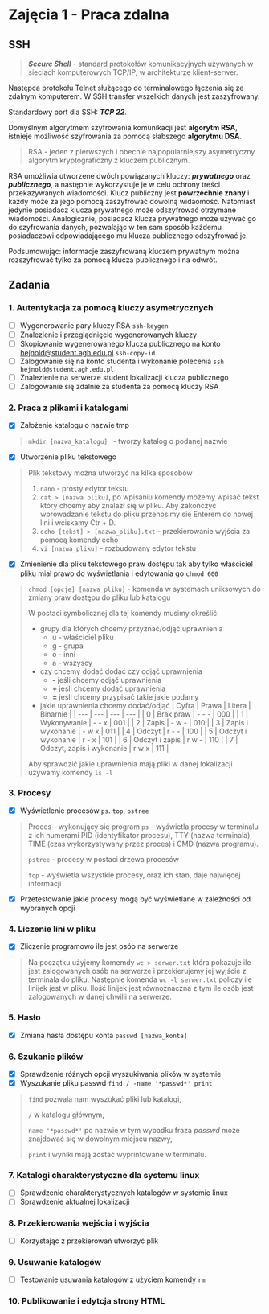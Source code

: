 # Zajęcia 1 - Praca zdalna
## SSH
> ***Secure Shell*** - standard protokołów komunikacyjnych używanych w sieciach komputerowych TCP/IP, w architekturze klient-serwer.

Następca protokołu Telnet służącego do terminalowego łączenia się ze zdalnym komputerem. W SSH transfer wszelkich danych jest zaszyfrowany.

Standardowy port dla SSH: ***TCP 22***.

Domyślnym algorytmem szyfrowania komunikacji jest **algorytm RSA**, istnieje możliwość szyfrowania za pomocą słabszego **algorytmu DSA**. 

>RSA - jeden z pierwszych i obecnie najpopularniejszy asymetryczny algorytm kryptograficzny z kluczem publicznym. 

RSA umożliwia utworzene dwóch powiązanych kluczy: ***prywatnego*** oraz ***publicznego***, a następnie wykorzystuje je w celu ochrony treści przekazywanych wiadomości. Klucz publiczny jest **powrzechnie znany** i każdy może za jego pomocą zaszyfrować dowolną widaomość. Natomiast jedynie posiadacz klucza prywatnego może odszyfrować otrzymane wiadomości. Analogicznie, posiadacz klucza prywatnego może używać go do szyfrowania danych, pozwalając w ten sam sposób każdemu posiadaczowi odpowiadającego mu klucza publicznego odszyfrować je.

Podsumowując: informacje zaszyfrowaną kluczem prywatnym można rozszyfrować tylko za pomocą klucza publicznego i na odwrót.

## Zadania
### 1. Autentykacja za pomocą kluczy asymetrycznych
- [ ] Wygenerowanie pary kluczy RSA `ssh-keygen`
- [ ] Znalezienie i przeglądnięcie wygenerowanych kluczy
- [ ] Skopiowanie wygenerowanego klucza publicznego na konto hejnold@student.agh.edu.pl `ssh-copy-id`
- [ ] Zalogowanie się na konto studenta i wykonanie polecenia `ssh hejnold@student.agh.edu.pl `
- [ ] Znalezienie na serwerze student lokalizacji klucza publicznego
- [ ] Zalogowanie się zdalnie za studenta za pomocą kluczy RSA 

### 2. Praca z plikami i katalogami
- [x] Założenie katalogu o nazwie tmp  
> `mkdir [nazwa_katalogu] ` - tworzy katalog o podanej nazwie

- [x] Utworzenie pliku tekstowego
> Plik tekstowy można utworzyć na kilka sposobów
>  1. `nano` - prosty edytor tekstu
>  2. `cat > [nazwa pliku]`, po wpisaniu komendy możemy wpisać tekst który chcemy aby znalazł się w pliku. Aby zakończyć wprowadzanie tekstu do pliku przenosimy się Enterem do nowej lini i wciskamy Ctr + D.
> 3. `echo [tekst] > [nazwa_pliku].txt` - przekierowanie wyjścia za pomocą komendy echo
> 4. `vi [nazwa_pliku]` - rozbudowany edytor tekstu

- [x] Zmienienie dla pliku tekstowego praw dostępu tak aby tylko właściciel pliku miał prawo do wyświetlania i edytowania go `chmod 600`
> `chmod [opcje] [nazwa_pliku]` - komenda w systemach uniksowych do zmiany praw dostępu do pliku lub katalogu
> 
> W postaci symbolicznej dla tej komendy musimy określić:
>  - grupy dla których chcemy przyznać/odjąć uprawnienia
>    - u - właściciel pliku
>    - g - grupa
>    - o - inni
>    - a - wszyscy
>  - czy chcemy dodać dodać czy odjąć uprawnienia
>     - **-** jeśli chcemy odjąć uprawnienia
>     - **+** jeśli chcemy dodać uprawnienia
>     - **=** jeśli chcemy przypisać takie jakie podamy
>  - jakie uprawnienia chcemy dodać/odjąć
>    | Cyfra | Prawa | Litera | Binarnie |
>    | --- | --- | --- | --- |
>    | 0 | Brak praw | - - - | 000 |
>    | 1 | Wykonywanie | - - x | 001 |
>    | 2 | Zapis | - w - | 010 |
>    | 3 | Zapis i wykonanie | - w x | 011 |
>    | 4 | Odczyt | r - - | 100 |
>    | 5 | Odczyt i wykonanie | r - x | 101 |
>    | 6 | Odczyt i zapis | r w - | 110 |
>    | 7 | Odczyt, zapis i wykonanie | r w x | 111 |
>
> Aby sprawdzić jakie uprawnienia mają pliki w danej lokalizacji używamy komendy `ls -l`


### 3. Procesy
- [x] Wyświetlenie procesów `ps`. `top`, `pstree`
> Proces - wykonujący się program
> `ps` - wyświetla procesy w terminalu z ich numerami PID (identyfikator procesu), TTY (nazwa terminala), TIME (czas wykorzystywany przez proces) i  CMD (nazwa programu).
> 
> `pstree` - procesy w postaci drzewa procesów
> 
> `top` - wyświetla wszystkie procesy, oraz ich stan, daje najwięcej informacji

- [x] Przetestowanie jakie procesy mogą być wyświetlane w zależności od wybranych opcji

### 4. Liczenie lini w pliku
  - [x] Zliczenie programowo ile jest osób na serwerze
> Na początku użyjemy komemdy `wc > serwer.txt` która pokazuje ile jest zalogowanych osób na serwerze i przekierujemy jej wyjście z terminala do pliku. Następnie komenda `wc -l serwer.txt` policzy ile linijek jest w pliku. Ilość linijek jest równoznaczna z tym ile osób jest zalogowanych w danej chwilii na serwerze.

### 5. Hasło
- [x] Zmiana hasła dostępu konta `passwd [nazwa_konta]`

### 6. Szukanie plików
- [x] Sprawdzenie różnych opcji wyszukiwania plików w systemie
- [x] Wyszukanie pliku passwd `find / -name '*passwd*' print`
> `find` pozwala nam wyszukać pliki lub katalogi, 
>
> `/` w katalogu głównym,
>
> `name '*passwd*'` po nazwie w tym wypadku fraza *passwd* może znajdować się w dowolnym miejscu nazwy,
>
> `print`  i wyniki mają zostać wyprintowane w terminalu. 

### 7. Katalogi charakterystyczne dla systemu linux
- [ ] Sprawdzenie charakterystycznych katalogów w systemie linux
- [ ] Sprawdzenie aktualnej lokalizacji
 
 ### 8. Przekierowania wejścia i wyjścia
 - [ ] Korzystając z przekierowań utworzyć plik 
 
 ### 9. Usuwanie katalogów
 - [ ] Testowanie usuwania katalogów z użyciem komendy `rm`
 
 ### 10. Publikowanie i edytcja strony HTML
 


    

